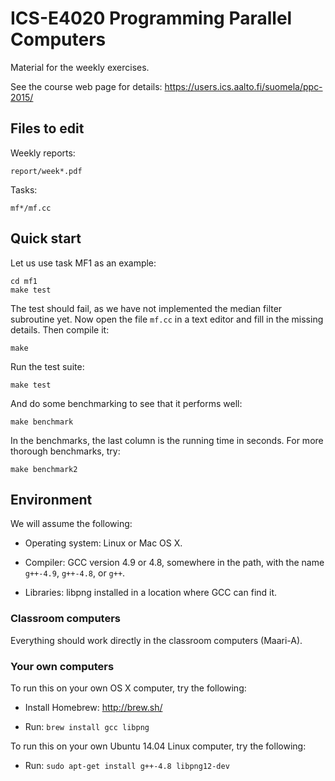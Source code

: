 ICS-E4020 Programming Parallel Computers
========================================

Material for the weekly exercises.

See the course web page for details:
https://users.ics.aalto.fi/suomela/ppc-2015/


Files to edit
-------------

Weekly reports:

    report/week*.pdf

Tasks:

    mf*/mf.cc


Quick start
-----------

Let us use task MF1 as an example:

    cd mf1
    make test

The test should fail, as we have not implemented the median filter
subroutine yet. Now open the file `mf.cc` in a text editor and
fill in the missing details. Then compile it:

    make

Run the test suite:

    make test

And do some benchmarking to see that it performs well:

    make benchmark

In the benchmarks, the last column is the running time in seconds.
For more thorough benchmarks, try:

    make benchmark2


Environment
-----------

We will assume the following:

 - Operating system: Linux or Mac OS X.

 - Compiler: GCC version 4.9 or 4.8, somewhere in the path,
   with the name `g++-4.9`, `g++-4.8`, or `g++`.

 - Libraries: libpng installed in a location where GCC can find it.


### Classroom computers

Everything should work directly in the classroom computers (Maari-A).


### Your own computers

To run this on your own OS X computer, try the following:

 - Install Homebrew: http://brew.sh/

 - Run: `brew install gcc libpng`

To run this on your own Ubuntu 14.04 Linux computer, try the
following:

 - Run: `sudo apt-get install g++-4.8 libpng12-dev`

